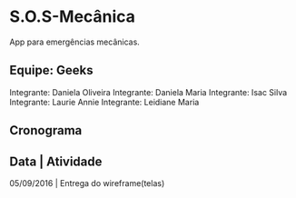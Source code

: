 # S.O.S-Mecânica
App para emergências mecânicas.


## Equipe: Geeks
Integrante: Daniela Oliveira
Integrante: Daniela Maria
Integrante: Isac Silva
Integrante: Laurie Annie
Integrante: Leidiane Maria

## Cronograma
Data | Atividade
----------------------
05/09/2016 | Entrega do wireframe(telas)
